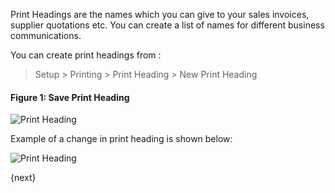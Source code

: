 Print Headings are the names which you can give to your sales invoices,
supplier quotations etc. You can create a list of names for different business
communications.

You can create print headings from :

> Setup > Printing > Print Heading > New Print Heading

#### Figure 1: Save Print Heading

<img class="screenshot" alt="Print Heading" src="{{docs_base_url}}/assets/img/setup/print/print-heading.png">

Example of a change in print heading is shown below:

<img class="screenshot" alt="Print Heading" src="{{docs_base_url}}/assets/img/setup/print/print-heading-1.png">

{next}

